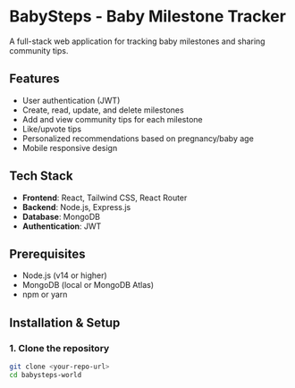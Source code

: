 # BabySteps - Baby Milestone Tracker

A full-stack web application for tracking baby milestones and sharing community tips.

## Features

- User authentication (JWT)
- Create, read, update, and delete milestones
- Add and view community tips for each milestone
- Like/upvote tips
- Personalized recommendations based on pregnancy/baby age
- Mobile responsive design

## Tech Stack

- **Frontend**: React, Tailwind CSS, React Router
- **Backend**: Node.js, Express.js
- **Database**: MongoDB
- **Authentication**: JWT

## Prerequisites

- Node.js (v14 or higher)
- MongoDB (local or MongoDB Atlas)
- npm or yarn

## Installation & Setup

### 1. Clone the repository
```bash
git clone <your-repo-url>
cd babysteps-world